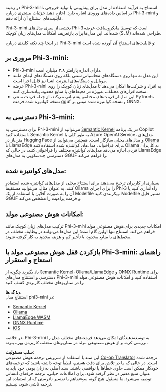 <!--
CO_OP_TRANSLATOR_METADATA:
{
  "original_hash": "f1ff728038c4f554b660a36b76cbdd6e",
  "translation_date": "2025-07-16T21:07:08+00:00",
  "source_file": "md/01.Introduction/03/overview.md",
  "language_code": "fa"
}
-->
در زمینه Phi-3-mini، استنتاج به فرآیند استفاده از مدل برای پیش‌بینی یا تولید خروجی بر اساس داده‌های ورودی اشاره دارد. اجازه دهید جزئیات بیشتری درباره Phi-3-mini و قابلیت‌های استنتاج آن ارائه دهم.

Phi-3-mini بخشی از سری مدل‌های Phi-3 است که توسط مایکروسافت عرضه شده‌اند. این مدل‌ها برای بازتعریف امکانات مدل‌های زبان کوچک (SLM) طراحی شده‌اند.

در اینجا چند نکته کلیدی درباره Phi-3-mini و قابلیت‌های استنتاج آن آورده شده است:

## **مروری بر Phi-3-mini:**
- Phi-3-mini دارای اندازه پارامتر ۳.۸ میلیارد است.
- این مدل نه تنها روی دستگاه‌های محاسباتی سنتی بلکه روی دستگاه‌های لبه‌ای مانند موبایل و دستگاه‌های اینترنت اشیا نیز قابل اجرا است.
- عرضه Phi-3-mini به افراد و شرکت‌ها امکان می‌دهد تا مدل‌های زبان کوچک را روی سخت‌افزارهای مختلف، به‌ویژه در محیط‌های با منابع محدود، پیاده‌سازی کنند.
- این مدل از فرمت‌های مختلفی پشتیبانی می‌کند، از جمله فرمت سنتی PyTorch، نسخه کوانتیزه شده فرمت gguf و نسخه کوانتیزه شده مبتنی بر ONNX.

## **دسترسی به Phi-3-mini:**
برای دسترسی به Phi-3-mini می‌توانید از [Semantic Kernel](https://github.com/microsoft/SemanticKernelCookBook?WT.mc_id=aiml-138114-kinfeylo) در یک برنامه Copilot استفاده کنید. Semantic Kernel به طور کلی با Azure OpenAI Service، مدل‌های متن‌باز در Hugging Face و مدل‌های محلی سازگار است.
همچنین می‌توانید از [Ollama](https://ollama.com) یا [LlamaEdge](https://llamaedge.com) برای فراخوانی مدل‌های کوانتیزه شده استفاده کنید. Ollama به کاربران فردی اجازه می‌دهد مدل‌های کوانتیزه مختلف را فراخوانی کنند، در حالی که LlamaEdge دسترسی چندسکویی به مدل‌های GGUF را فراهم می‌کند.

## **مدل‌های کوانتیزه شده:**
بسیاری از کاربران ترجیح می‌دهند برای استنتاج محلی از مدل‌های کوانتیزه شده استفاده کنند. به عنوان مثال، می‌توانید مستقیماً Ollama را برای اجرای Phi-3 راه‌اندازی کنید یا آن را به صورت آفلاین با استفاده از یک Modelfile پیکربندی کنید. Modelfile مسیر فایل GGUF و فرمت پرامپت را مشخص می‌کند.

## **امکانات هوش مصنوعی مولد:**
ترکیب مدل‌های زبان کوچک مانند Phi-3-mini امکانات جدیدی برای هوش مصنوعی مولد فراهم می‌کند. استنتاج تنها اولین گام است؛ این مدل‌ها می‌توانند در وظایف مختلف در محیط‌های با منابع محدود، با تأخیر کم و هزینه محدود به کار گرفته شوند.

## **بازکردن قفل هوش مصنوعی مولد با Phi-3-mini: راهنمای استنتاج و استقرار**  
یاد بگیرید چگونه از Semantic Kernel، Ollama/LlamaEdge و ONNX Runtime برای دسترسی و استنتاج مدل‌های Phi-3-mini استفاده کنید و امکانات هوش مصنوعی مولد را در سناریوهای مختلف کاربردی کشف کنید.

**ویژگی‌ها**  
استنتاج مدل phi3-mini در:

- [Semantic Kernel](https://github.com/Azure-Samples/Phi-3MiniSamples/tree/main/semantickernel?WT.mc_id=aiml-138114-kinfeylo)  
- [Ollama](https://github.com/Azure-Samples/Phi-3MiniSamples/tree/main/ollama?WT.mc_id=aiml-138114-kinfeylo)  
- [LlamaEdge WASM](https://github.com/Azure-Samples/Phi-3MiniSamples/tree/main/wasm?WT.mc_id=aiml-138114-kinfeylo)  
- [ONNX Runtime](https://github.com/Azure-Samples/Phi-3MiniSamples/tree/main/onnx?WT.mc_id=aiml-138114-kinfeylo)  
- [iOS](https://github.com/Azure-Samples/Phi-3MiniSamples/tree/main/ios?WT.mc_id=aiml-138114-kinfeylo)  

در خلاصه، Phi-3-mini به توسعه‌دهندگان امکان می‌دهد فرمت‌های مختلف مدل را بررسی کرده و از هوش مصنوعی مولد در سناریوهای مختلف کاربردی بهره ببرند.

**سلب مسئولیت**:  
این سند با استفاده از سرویس ترجمه هوش مصنوعی [Co-op Translator](https://github.com/Azure/co-op-translator) ترجمه شده است. در حالی که ما در تلاش برای دقت هستیم، لطفاً توجه داشته باشید که ترجمه‌های خودکار ممکن است حاوی خطاها یا نواقصی باشند. سند اصلی به زبان بومی خود باید به عنوان منبع معتبر در نظر گرفته شود. برای اطلاعات حیاتی، ترجمه حرفه‌ای انسانی توصیه می‌شود. ما مسئول هیچ گونه سوءتفاهم یا تفسیر نادرستی که از استفاده این ترجمه ناشی شود، نیستیم.